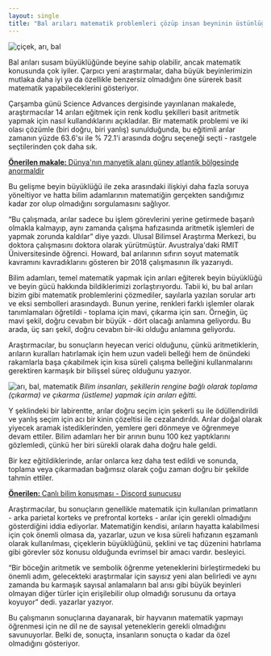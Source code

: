 ```yaml
---
layout: single
title: "Bal arıları matematik problemleri çözüp insan beyninin üstünlüğünü sınıyor!"
---
```

![çiçek, arı, bal](https://i.hizliresim.com/V9QEqV.jpg)

Bal arıları susam büyüklüğünde beyine sahip olabilir, ancak matematik konusunda çok iyiler. Çarpıcı yeni araştırmalar, daha büyük beyinlerimizin mutlaka daha iyi ya da özellikle benzersiz olmadığını öne sürerek basit matematik yapabileceklerini gösteriyor.

Çarşamba günü Science Advances dergisinde yayınlanan makalede, araştırmacılar 14 arıları eğitmek için renk kodlu şekilleri basit aritmetik yapmak için nasıl kullandıklarını açıkladılar. Bir matematik problemi ve iki olası çözümle (biri doğru, biri yanlış) sunulduğunda, bu eğitimli arılar zamanın yüzde 63.6'sı ile % 72.1'i arasında doğru seçeneği seçti - rastgele seçtilerinden çok daha sık.

<p class="notice--info"><a href="https://makale.ekofi.science/dunyanin-manyetik-alani-guney-atlantikte-neden-normal-degil/"><strong>Önerilen makale: </strong>Dünya'nın manyetik alanı güney atlantik bölgesinde anormaldir</a></p>

Bu gelişme beyin büyüklüğü ile zeka arasındaki ilişkiyi daha fazla soruya yöneltiyor ve hatta bilim adamlarının matematiğin gerçekten sandığımız kadar zor olup olmadığını sorgulamasını sağlıyor.

“Bu çalışmada, arılar sadece bu işlem görevlerini yerine getirmede başarılı olmakla kalmayıp, aynı zamanda çalışma hafızasında aritmetik işlemleri de yapmak zorunda kaldılar” diye yazdı. Ulusal Bilimsel Araştırma Merkezi, bu doktora çalışmasını doktora olarak yürütmüştür. Avustralya'daki RMIT Üniversitesinde öğrenci. Howard, bal arılarının sıfırın soyut matematik kavramını kavradıklarını gösteren bir 2018 çalışmasının ilk yazarıydı.

Bilim adamları, temel matematik yapmak için arıları eğiterek beyin büyüklüğü ve beyin gücü hakkında bildiklerimizi zorlaştırıyordu.
Tabii ki, bu bal arıları bizim gibi matematik problemlerini çözmediler, sayılarla yazılan sorular artı ve eksi sembolleri arasındaydı. Bunun yerine, renkleri farklı işlemler olarak tanımlamaları öğretildi - toplama için mavi, çıkarma için sarı. Örneğin, üç mavi şekil, doğru cevabın bir büyük - dört olacağı anlamına geliyordu. Bu arada, üç sarı şekil, doğru cevabın bir-iki olduğu anlamına geliyordu.

Araştırmacılar, bu sonuçların heyecan verici olduğunu, çünkü aritmetiklerin, arıların kuralları hatırlamak için hem uzun vadeli belleği hem de önündeki rakamlarla başa çıkabilmek için kısa süreli çalışma belleğini kullanmalarını gerektiren karmaşık bir bilişsel süreç olduğunu yazıyor.

<script async src="//pagead2.googlesyndication.com/pagead/js/adsbygoogle.js"></script>
<ins class="adsbygoogle"
     style="display:block; text-align:center;"
     data-ad-layout="in-article"
     data-ad-format="fluid"
     data-ad-client="ca-pub-7868661326160958"
     data-ad-slot="3072558811"></ins>
<script>
     (adsbygoogle = window.adsbygoogle || []).push({});
</script>

![arı, bal, matematik](https://fsmedia.imgix.net/04/56/e4/9f/718f/4d8d/86b8/15e144285ceb/scientists-trained-bees-to-do-addition-bottom-and-subtraction-top-based-on-the-color-of-shapes.png?auto=format%2Ccompress&w=650)
*Bilim insanları, şekillerin rengine bağlı olarak toplama (çıkarma) ve çıkarma (üstleme) yapmak için arıları eğitti.*

Y şeklindeki bir labirentte, arılar doğru seçim için şekerli su ile ödüllendirildi ve yanlış seçim için acı bir kinin çözeltisi ile cezalandırıldı. Arılar doğal olarak yiyecek aramak istediklerinden, yemlere geri dönmeye ve öğrenmeye devam ettiler. Bilim adamları her bir arının bunu 100 kez yaptıklarını gözlemledi, çünkü her biri sürekli olarak daha doğru hale geldi.

Bir kez eğitildiklerinde, arılar onlarca kez daha test edildi ve sonunda, toplama veya çıkarmadan bağımsız olarak çoğu zaman doğru bir şekilde tahmin ettiler.

<p class="notice--danger"><a href="https://discord.gg/9YEgb6N"><strong>Önerilen: </strong>Canlı bilim konuşması - Discord sunucusu</a></p>

Araştırmacılar, bu sonuçların genellikle matematik için kullanılan primatların - arka parietal korteks ve prefrontal korteks - arılar için gerekli olmadığını gösterdiğini iddia ediyorlar. Matematiğin kendisi, arıların hayatta kalabilmesi için çok önemli olmasa da, yazarlar, uzun ve kısa süreli hafızanın eşzamanlı olarak kullanılması, çiçeklerin büyüklüğünü, şeklini ve taç düzenini hatırlama gibi görevler söz konusu olduğunda evrimsel bir amacı vardır. besleyici.

“Bir böceğin aritmetik ve sembolik öğrenme yeteneklerini birleştirmedeki bu önemli adım, gelecekteki araştırmalar için sayısız yeni alan belirledi ve aynı zamanda bu karmaşık sayısal anlamaların bal arısı gibi büyük beyinleri olmayan diğer türler için erişilebilir olup olmadığı sorusunu da ortaya koyuyor” dedi. yazarlar yazıyor.

Bu çalışmanın sonuçlarına dayanarak, bir hayvanın matematik yapmayı öğrenmesi için ne dil ne de sayısal yeteneklerin gerekli olmadığını savunuyorlar. Belki de, sonuçta, insanların sonuçta o kadar da özel olmadığını gösteriyor.
